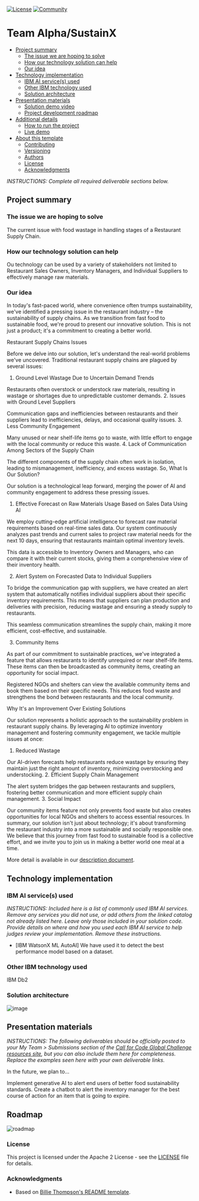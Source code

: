 [![License](https://img.shields.io/badge/License-Apache2-blue.svg)](https://www.apache.org/licenses/LICENSE-2.0) [![Community](https://img.shields.io/badge/Join-Community-blue)](https://developer.ibm.com/callforcode/solutions/projects/get-started/)


# Team Alpha/SustainX

- [Project summary](#project-summary)
  - [The issue we are hoping to solve](#the-issue-we-are-hoping-to-solve)
  - [How our technology solution can help](#how-our-technology-solution-can-help)
  - [Our idea](#our-idea)
- [Technology implementation](#technology-implementation)
  - [IBM AI service(s) used](#ibm-ai-services-used)
  - [Other IBM technology used](#other-ibm-technology-used)
  - [Solution architecture](#solution-architecture)
- [Presentation materials](#presentation-materials)
  - [Solution demo video](#solution-demo-video)
  - [Project development roadmap](#project-development-roadmap)
- [Additional details](#additional-details)
  - [How to run the project](#how-to-run-the-project)
  - [Live demo](#live-demo)
- [About this template](#about-this-template)
  - [Contributing](#contributing)
  - [Versioning](#versioning)
  - [Authors](#authors)
  - [License](#license)
  - [Acknowledgments](#acknowledgments)

_INSTRUCTIONS: Complete all required deliverable sections below._

## Project summary

### The issue we are hoping to solve

The current issue with food wastage in handling stages of a Restaurant Supply Chain.

### How our technology solution can help

Ou technology can be used by a variety of stakeholders not limited to Restaurant Sales Owners, Inventory Managers, and Individual Suppliers to effectively manage raw materials.

### Our idea

In today's fast-paced world, where convenience often trumps sustainability, we've identified a pressing issue in the restaurant industry – the sustainability of supply chains. As we transition from fast food to sustainable food, we're proud to present our innovative solution. This is not just a product; it's a commitment to creating a better world.

Restaurant Supply Chains Issues

Before we delve into our solution, let's understand the real-world problems we've uncovered. Traditional restaurant supply chains are plagued by several issues:

1. Ground Level Wastage Due to Uncertain Demand Trends

Restaurants often overstock or understock raw materials, resulting in wastage or shortages due to unpredictable customer demands.
2. Issues with Ground Level Suppliers

Communication gaps and inefficiencies between restaurants and their suppliers lead to inefficiencies, delays, and occasional quality issues.
3. Less Community Engagement

Many unused or near shelf-life items go to waste, with little effort to engage with the local community or reduce this waste.
4. Lack of Communication Among Sectors of the Supply Chain

The different components of the supply chain often work in isolation, leading to mismanagement, inefficiency, and excess wastage.
So, What Is Our Solution?

Our solution is a technological leap forward, merging the power of AI and community engagement to address these pressing issues.

1. Effective Forecast on Raw Materials Usage Based on Sales Data Using AI

We employ cutting-edge artificial intelligence to forecast raw material requirements based on real-time sales data. Our system continuously analyzes past trends and current sales to project raw material needs for the next 10 days, ensuring that restaurants maintain optimal inventory levels.

This data is accessible to Inventory Owners and Managers, who can compare it with their current stocks, giving them a comprehensive view of their inventory health.

2. Alert System on Forecasted Data to Individual Suppliers

To bridge the communication gap with suppliers, we have created an alert system that automatically notifies individual suppliers about their specific inventory requirements. This means that suppliers can plan production and deliveries with precision, reducing wastage and ensuring a steady supply to restaurants.

This seamless communication streamlines the supply chain, making it more efficient, cost-effective, and sustainable.

3. Community Items

As part of our commitment to sustainable practices, we've integrated a feature that allows restaurants to identify unrequired or near shelf-life items. These items can then be broadcasted as community items, creating an opportunity for social impact.

Registered NGOs and shelters can view the available community items and book them based on their specific needs. This reduces food waste and strengthens the bond between restaurants and the local community.

Why It's an Improvement Over Existing Solutions

Our solution represents a holistic approach to the sustainability problem in restaurant supply chains. By leveraging AI to optimize inventory management and fostering community engagement, we tackle multiple issues at once:

1. Reduced Wastage

Our AI-driven forecasts help restaurants reduce wastage by ensuring they maintain just the right amount of inventory, minimizing overstocking and understocking.
2. Efficient Supply Chain Management

The alert system bridges the gap between restaurants and suppliers, fostering better communication and more efficient supply chain management.
3. Social Impact

Our community items feature not only prevents food waste but also creates opportunities for local NGOs and shelters to access essential resources.
In summary, our solution isn't just about technology; it's about transforming the restaurant industry into a more sustainable and socially responsible one. We believe that this journey from fast food to sustainable food is a collective effort, and we invite you to join us in making a better world one meal at a time.

More detail is available in our [description document](./docs/DESCRIPTION.md).

## Technology implementation

### IBM AI service(s) used

_INSTRUCTIONS: Included here is a list of commonly used IBM AI services. Remove any services you did not use, or add others from the linked catalog not already listed here. Leave only those included in your solution code. Provide details on where and how you used each IBM AI service to help judges review your implementation. Remove these instructions._

- [IBM WatsonX ML AutoAI] We have used it to detect the best performance model based on a dataset.


### Other IBM technology used

IBM Db2

### Solution architecture

![image](https://github.com/SoumyajitD/SustainX/assets/62047686/f1fead54-cd0d-46ef-bd5d-a9bf17cec625)




## Presentation materials

_INSTRUCTIONS: The following deliverables should be officially posted to your My Team > Submissions section of the [Call for Code Global Challenge resources site](https://cfc-prod.skillsnetwork.site/), but you can also include them here for completeness. Replace the examples seen here with your own deliverable links._


In the future, we plan to...

Implement generative AI to alert end users of better food sustainability standards.
Create a chatbot to alert the inventory manager for the best course of action for an item that is going to expire.

## Roadmap
![roadmap](https://github.com/SoumyajitD/SustainX/assets/62047686/dfb6864f-efe6-4396-a2b9-922980116e33)





### License

This project is licensed under the Apache 2 License - see the [LICENSE](LICENSE) file for details.

### Acknowledgments

- Based on [Billie Thompson's README template](https://gist.github.com/PurpleBooth/109311bb0361f32d87a2).
